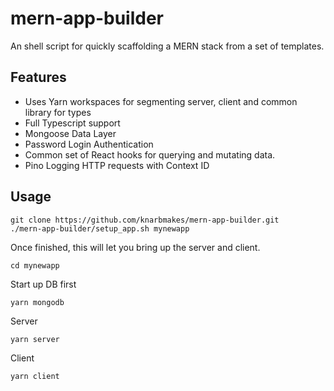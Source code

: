 
# mern-app-builder

An shell script for quickly scaffolding a MERN stack from a set of templates.

## Features

- Uses Yarn workspaces for segmenting server, client and common library for types
- Full Typescript support
- Mongoose Data Layer
- Password Login Authentication
- Common set of React hooks for querying and mutating data.
- Pino Logging HTTP requests with Context ID

## Usage

```
git clone https://github.com/knarbmakes/mern-app-builder.git
./mern-app-builder/setup_app.sh mynewapp
```

Once finished, this will let you bring up the server and client.

```
cd mynewapp
```

Start up DB first

```
yarn mongodb
```

Server

```
yarn server
```

Client

```
yarn client
```
